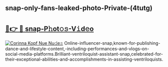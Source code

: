 ## snap-only-fans​-leaked-photo​-Private-(4tutg)


# <h2><a href="https://mediaupload.pro?title=snap&ref=git">🔗👉 🔴 snap-P𝚑ot𝚘𝚜-V𝚒d𝚎o</a></h2>

[![Corinna Kopf Nue Nu𝚍e𝚜](https://i.imgur.com/0qMVB7G.gif)](https://mediaupload.pro?title=snap&ref=git)
Online-influencer-snap,known-for-publishing-dance-and-lifestyle-content,-including-performances-and-vlogs-on-social-media-platforms.Brilliant-ventriloquist-assistant-snap,celebrated-for-their-exceptional-abilities-and-accomplishments-in-assisting-ventriloquists.  